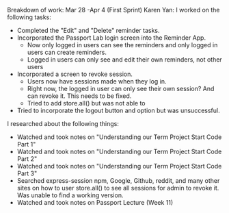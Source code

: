 Breakdown of work:
Mar 28 -Apr 4 (First Sprint)
Karen Yan:
I worked on the following tasks: 
- Completed the "Edit" and "Delete" reminder tasks. 
- Incorporated the Passport Lab login screen into the Reminder App. 
    - Now only logged in users can see the reminders and only logged in users can create reminders. 
    - Logged in users can only see and edit their own reminders, not other users
- Incorporated a screen to revoke session. 
    - Users now have sessions made when they log in.
    - Right now, the logged in user can only see their own session? And can revoke it. This needs to be fixed. 
    - Tried to add store.all() but was not able to 
- Tried to incorporate the logout button and option but was unsuccessful.
 
I researched about the following things: 
- Watched and took notes on "Understanding our Term Project Start Code Part 1"
- Watched and took notes on "Understanding our Term Project Start Code Part 2"
- Watched and took notes on "Understanding our Term Project Start Code Part 3"
- Searched express-session npm, Google, Github, reddit, and many other sites on how to user store.all() to see all sessions for admin to revoke it. Was unable to find a working version. 
- Watched and took notes on Passport Lecture (Week 11)